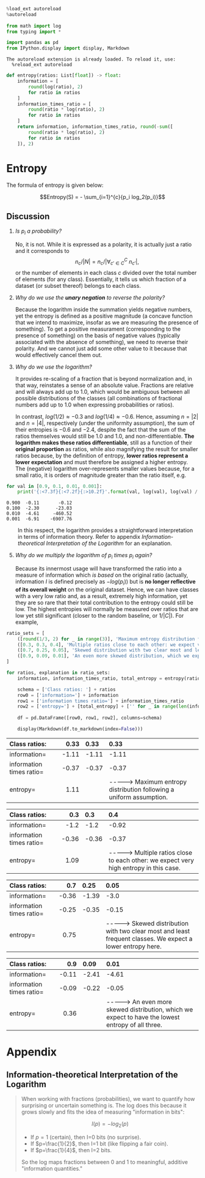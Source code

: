 ```python
%load_ext autoreload
%autoreload
    
from math import log
from typing import *

import pandas as pd
from IPython.display import display, Markdown
```

    The autoreload extension is already loaded. To reload it, use:
      %reload_ext autoreload



```python
def entropy(ratios: List[float]) -> float:
    information = [
        round(log(ratio), 2)
        for ratio in ratios
    ]
    information_times_ratio = [
        round(ratio * log(ratio), 2)
        for ratio in ratios
    ]
    return information, information_times_ratio, round(-sum([
        round(ratio * log(ratio), 2)
        for ratio in ratios
    ]), 2)
```

# Entropy

The formula of entropy is given below:

$$Entropy(S) = - \sum_{i=1}^{c}{p_i log_2(p_i)}$$

## Discussion

1. _Is $p_i$ a probability?_

   No, it is not. While it is expressed as a polarity, it is actually just a ratio and it corresponds to $$n_c / |N| = n_c / |\forall_{c' \in C}^{C}\ n_{c'}|,$$ or the number of elements in each class $c$ divided over the total number of elements (for any class). Essentially, it tells us which fraction of a dataset (or subset thereof) belongs to each class.
2. _Why do we use the **unary negation** to reverse the polarity?_

   Because the logarithm inside the summation yields negative numbers, yet the entropy is defined as a positive magnitude (a concave function that we intend to maximize, insofar as we are measuring the presence of something). To get a positive measurament (corresponding to the presence of something) on the basis of negative values (typically associated with the absence of something), we need to reverse their polarity. And we cannot just add some other value to it because that would effectively cancel them out.
4. _Why do we use the logarithm?_

   It provides re-scaling of a fraction that is beyond normalization and, in that way, reinstates a sense of an absolute value. Fractions are relative and will always add up to $1.0$, which would be ambiguous between all possible distributions of the classes (all combinations of fractional numbers add up to $1.0$ when expressing probabilities or ratios).

   In contrast, $log(1/2) \approx -0.3$ and $log(1/4) \approx -0.6$. Hence, assuming $n = |2|$ and $n = |4|$, respectively (under the uniformity assumption), the sum of their entropies is $-0.6$ and $-2.4$, despite the fact that the sum of the ratios themselves would still be $1.0$ and $1.0$, and non-differentiable. **The logarithm makes these ratios differentiable**, still as a function of their **original proportion** as ratios, while also magnifying the result for smaller ratios because, by the definition of entropy, **lower ratios represent a lower expectation** and must therefore be assigned a higher entropy. The (negative) logarithm over-represents smaller values because, for a small ratio, it is orders of magnitude greater than the ratio itself, e.g.


```python
for val in [0.9, 0.1, 0.01, 0.001]:
    print('{:<7.3f}{:<7.2f}{:>10.2f}'.format(val, log(val), log(val) / val))
```

    0.900  -0.11       -0.12
    0.100  -2.30      -23.03
    0.010  -4.61     -460.52
    0.001  -6.91    -6907.76


<p style="margin-left: 30px;">In this respect, the logarithm provides a straightforward interpretation in terms of information theory. Refer to appendix <i>Information-theoretical Interpretation of the Logarithm</i> for an explanation.</p>

5. _Why do we multiply the logarithm of $p_i$ times $p_i$ again?_

   Because its innermost usage will have transformed the ratio into a measure of information which _is based_ on the original ratio (actually, information $I$ is defined precisely as $-log(p_i)$) but is **no longer reflective of its overall weight** on the original dataset. Hence, we can have classes with a very low ratio and, as a result, extremely high information, yet they are so rare that their total contribution to the entropy could still be low. The highest entropies will normally be measured over ratios that are low yet still significant (closer to the random baseline, or $1 / |C|$).
    For example, 


```python
ratio_sets = [
    ([round(1/3, 2) for _ in range(3)], 'Maximum entropy distribution following a uniform assumption.'),
    ([0.3, 0.3, 0.4], 'Multiple ratios close to each other: we expect very high entropy in this case.'),
    ([0.7, 0.25, 0.05], 'Skewed distribution with two clear most and least frequent classes. We expect a lower entropy here.'),
    ([0.9, 0.09, 0.01], 'An even more skewed distribution, which we expect to have the lowest entropy of all three.')
]

for ratios, explanation in ratio_sets:
    information, information_times_ratio, total_entropy = entropy(ratios)

    schema = ['Class ratios: '] + ratios
    row0 = ['information='] + information
    row1 = ['information times ratio='] + information_times_ratio
    row2 = ['entropy='] + [total_entropy] + ['' for _ in range(len(information) - 2)] + [f'-----> {explanation}']
    
    df = pd.DataFrame([row0, row1, row2], columns=schema)

    display(Markdown(df.to_markdown(index=False)))
```


| Class ratios:            |   0.33 | 0.33   | 0.33                                                                |
|:-------------------------|-------:|:-------|:--------------------------------------------------------------------|
| information=             |  -1.11 | -1.11  | -1.11                                                               |
| information times ratio= |  -0.37 | -0.37  | -0.37                                                               |
| entropy=                 |   1.11 |        | -----> Maximum entropy distribution following a uniform assumption. |



| Class ratios:            |   0.3 | 0.3   | 0.4                                                                                   |
|:-------------------------|------:|:------|:--------------------------------------------------------------------------------------|
| information=             | -1.2  | -1.2  | -0.92                                                                                 |
| information times ratio= | -0.36 | -0.36 | -0.37                                                                                 |
| entropy=                 |  1.09 |       | -----> Multiple ratios close to each other: we expect very high entropy in this case. |



| Class ratios:            |   0.7 | 0.25   | 0.05                                                                                                       |
|:-------------------------|------:|:-------|:-----------------------------------------------------------------------------------------------------------|
| information=             | -0.36 | -1.39  | -3.0                                                                                                       |
| information times ratio= | -0.25 | -0.35  | -0.15                                                                                                      |
| entropy=                 |  0.75 |        | -----> Skewed distribution with two clear most and least frequent classes. We expect a lower entropy here. |



| Class ratios:            |   0.9 | 0.09   | 0.01                                                                                              |
|:-------------------------|------:|:-------|:--------------------------------------------------------------------------------------------------|
| information=             | -0.11 | -2.41  | -4.61                                                                                             |
| information times ratio= | -0.09 | -0.22  | -0.05                                                                                             |
| entropy=                 |  0.36 |        | -----> An even more skewed distribution, which we expect to have the lowest entropy of all three. |


# Appendix

## Information-theoretical Interpretation of the Logarithm

<a id="information_theoretical_interpretation"></a>

> When working with fractions (probabilities), we want to quantify how surprising or uncertain something is.
> The log does this because it grows slowly and fits the idea of measuring "information in bits":
> 
> $$I(p)=−log_2(p)$$
> 
> - If $p=1$ (certain), then I=0 bits (no surprise).
> - If $p=\frac{1}{2}$, then I=1 bit (like flipping a fair coin).
> - If $p=\frac{1}{4}$, then I=2 bits.
> 
> So the log maps fractions between 0 and 1 to meaningful, additive "information quantities."
